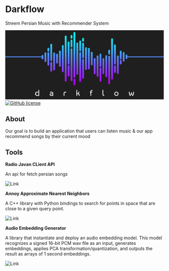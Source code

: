# Darkflow
Streem Persian Music with Recommender System 

![](darkflow1.png)
[![GitHub license](https://img.shields.io/badge/License-MIT-blue.svg)](LICENSE)

## About
Our goal is to build an application that users can listen music & our app recommend songs by their current mood

## Tools
**Radio Javan CLient API**

An api for fetch persian songs 

![Link](https://github.com/xHossein/radiojavanapi/)


**Annoy Approximate Nearest Neighbors**

A C++ library with Python bindings to search for points in space that are close to a given query point.

![Link](https://github.com/spotify/annoy)


**Audio Embedding Generator**

A library that instantiate and deploy an audio embedding model. This model recognizes a signed 16-bit PCM wav file as an input, generates embeddings, applies PCA transformation/quantization, and outputs the result as arrays of 1 second embeddings. 

![Link](https://github.com/IBM/MAX-Audio-Embedding-Generator)
